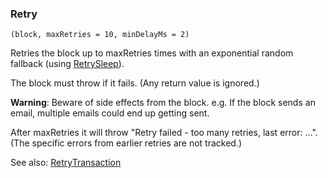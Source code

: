 ### Retry

``` suneido
(block, maxRetries = 10, minDelayMs = 2)
```

Retries the block up to maxRetries times with an exponential random fallback (using [RetrySleep](<RetrySleep.md>)).

The block must throw if it fails. (Any return value is ignored.)

**Warning**: Beware of side effects from the block. e.g. If the block sends an email, multiple emails could end up getting sent.

After maxRetries it will throw "Retry failed - too many retries, last error: ...". (The specific errors from earlier retries are not tracked.)

See also:
[RetryTransaction](<../../Database/Reference/RetryTransaction.md>)